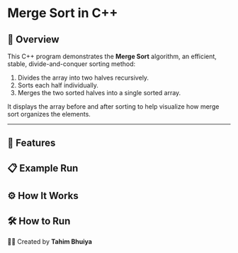 # Merge Sort in C++

## 📌 Overview

This C++ program demonstrates the **Merge Sort** algorithm, an efficient, stable, divide-and-conquer sorting method:

1. Divides the array into two halves recursively.
2. Sorts each half individually.
3. Merges the two sorted halves into a single sorted array.

It displays the array before and after sorting to help visualize how merge sort organizes the elements.

---

## 🔧 Features

## 📋 Example Run

## ⚙ How It Works

## 🛠 How to Run

👨‍💻 Created by **Tahim Bhuiya**
